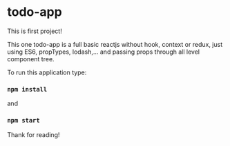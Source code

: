 # todo-app

This is first project!

This one todo-app is a full basic reactjs without hook, context or redux, just using ES6, propTypes, lodash,... and passing props through all level component tree.

To run this application type:

### `npm install`

and 

### `npm start`

Thank for reading!
